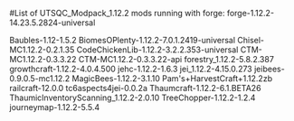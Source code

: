 #List of UTSQC_Modpack_1.12.2 mods running with forge: forge-1.12.2-14.23.5.2824-universal

Baubles-1.12-1.5.2
BiomesOPlenty-1.12.2-7.0.1.2419-universal
Chisel-MC1.12.2-0.2.1.35
CodeChickenLib-1.12.2-3.2.2.353-universal
CTM-MC1.12.2-0.3.3.22
CTM-MC1.12.2-0.3.3.22-api
forestry_1.12.2-5.8.2.387
growthcraft-1.12.2-4.0.4.500
jehc-1.12.2-1.6.3
jei_1.12.2-4.15.0.273
jeibees-0.9.0.5-mc1.12.2
MagicBees-1.12.2-3.1.10
Pam's+HarvestCraft+1.12.2zb
railcraft-12.0.0
tc6aspects4jei-0.0.2a
Thaumcraft-1.12.2-6.1.BETA26
ThaumicInventoryScanning_1.12.2-2.0.10
TreeChopper-1.12.2-1.2.4
journeymap-1.12.2-5.5.4
